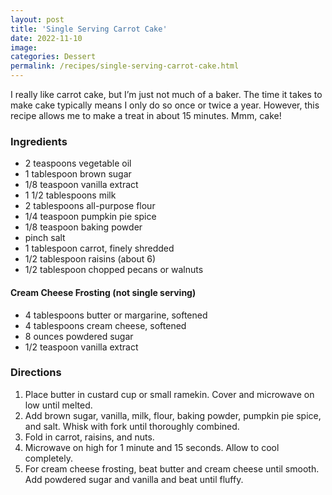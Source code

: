 ```yaml
---
layout: post
title: 'Single Serving Carrot Cake'
date: 2022-11-10
image:
categories: Dessert
permalink: /recipes/single-serving-carrot-cake.html
---
```


I really like carrot cake, but I’m just not much of a baker. The time it takes to make cake typically means I only do so once or twice a year. However, this recipe allows me to make a treat in about 15 minutes. Mmm, cake!

### Ingredients

- 2 teaspoons vegetable oil
- 1 tablespoon brown sugar
- 1/8 teaspoon vanilla extract
- 1 1/2 tablespoons milk
- 2 tablespoons all-purpose flour
- 1/4 teaspoon pumpkin pie spice
- 1/8 teaspoon baking powder
- pinch salt
- 1 tablespoon carrot, finely shredded
- 1/2 tablespoon raisins (about 6)
- 1/2 tablespoon chopped pecans or walnuts

#### Cream Cheese Frosting (not single serving)

- 4 tablespoons butter or margarine, softened
- 4 tablespoons cream cheese, softened
- 8 ounces powdered sugar
- 1/2 teaspoon vanilla extract

### Directions

1. Place butter in custard cup or small ramekin. Cover and microwave on low until melted.
2. Add brown sugar, vanilla, milk, flour, baking powder, pumpkin pie spice, and salt. Whisk with fork until thoroughly combined.
3. Fold in carrot, raisins, and nuts.
4. Microwave on high for 1 minute and 15 seconds. Allow to cool completely.
5. For cream cheese frosting, beat butter and cream cheese until smooth. Add powdered sugar and vanilla and beat until fluffy.
